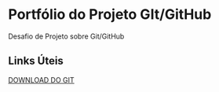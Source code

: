 # Portfólio do Projeto GIt/GitHub
Desafio de Projeto sobre Git/GitHub

## Links Úteis
[DOWNLOAD DO GIT](https://git-scm.com/download/win)
